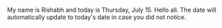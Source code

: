 My name is Rishabh and today is Thursday, July 15. Hello all. The date will automatically update to today's date in case you did not notice.
